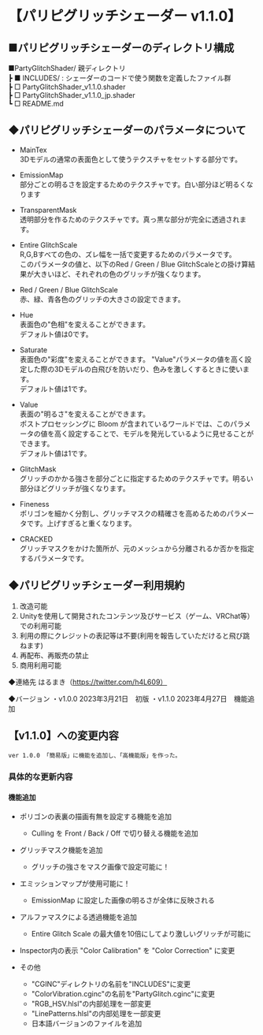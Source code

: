 # 【パリピグリッチシェーダー v1.1.0】

## ■パリピグリッチシェーダーのディレクトリ構成  
■PartyGlitchShader/ 親ディレクトリ  
 ┣ ■ INCLUDES/ : シェーダーのコードで使う関数を定義したファイル群  
 ┣ □ PartyGlitchShader_v1.1.0.shader  
 ┣ □ PartyGlitchShader_v1.1.0_jp.shader  
 ┗ □ README.md  

## ◆パリピグリッチシェーダーのパラメータについて

- MainTex  
  3Dモデルの通常の表面色として使うテクスチャをセットする部分です。

- EmissionMap  
  部分ごとの明るさを設定するためのテクスチャです。白い部分ほど明るくなります

- TransparentMask  
  透明部分を作るためのテクスチャです。真っ黒な部分が完全に透過されます。

- Entire GlitchScale  
  R,G,Bすべての色の、ズレ幅を一括で変更するためのパラメータです。  
  このパラメータの値と、以下のRed / Green / Blue GlitchScaleとの掛け算結果が大きいほど、それぞれの色のグリッチが強くなります。

- Red / Green / Blue GlitchScale  
  赤、緑、青各色のグリッチの大きさの設定できます。

- Hue  
  表面色の"色相"を変えることができます。  
  デフォルト値は0です。

- Saturate  
  表面色の"彩度"を変えることができます。
  "Value"パラメータの値を高く設定した際の3Dモデルの白飛びを防いだり、色みを激しくするときに使います。  
  デフォルト値は1です。

- Value  
  表面の"明るさ"を変えることができます。  
  ポストプロセッシングに Bloom が含まれているワールドでは、このパラメータの値を高く設定することで、モデルを発光しているように見せることができます。  
  デフォルト値は1です。

- GlitchMask  
  グリッチのかかる強さを部分ごとに指定するためのテクスチャです。明るい部分ほどグリッチが強くなります。

-  Fineness  
  ポリゴンを細かく分割し、グリッチマスクの精確さを高めるためのパラメータです。上げすぎると重くなります。

- CRACKED  
  グリッチマスクをかけた箇所が、元のメッシュから分離されるか否かを指定するパラメータです。


## ◆パリピグリッチシェーダー利用規約
1. 改造可能
2. Unityを使用して開発されたコンテンツ及びサービス（ゲーム、VRChat等）での利用可能
3. 利用の際にクレジットの表記等は不要(利用を報告していただけると飛び跳ねます)
4. 再配布、再販売の禁止
5. 商用利用可能

◆連絡先
はるまき（https://twitter.com/h4L609）

◆バージョン
・v1.0.0 2023年3月21日　初版
・v1.1.0 2023年4月27日　機能追加


## 【v1.1.0】への変更内容
    ver 1.0.0 「簡易版」に機能を追加し、「高機能版」を作った。

### 具体的な更新内容

#### 機能追加
- ポリゴンの表裏の描画有無を設定する機能を追加
  - Culling を Front / Back / Off で切り替える機能を追加
            
- グリッチマスク機能を追加
  - グリッチの強さをマスク画像で設定可能に！

- エミッションマップが使用可能に！
  - EmissionMap に設定した画像の明るさが全体に反映される
        
- アルファマスクによる透過機能を追加
  - Entire Glitch Scale の最大値を10倍にしてより激しいグリッチが可能に

- Inspector内の表示 "Color Calibration" を "Color Correction" に変更

- その他
  - "CGINC"ディレクトリの名前を"INCLUDES"に変更
  - "ColorVibration.cginc"の名前を"PartyGlitch.cginc"に変更
  - "RGB_HSV.hlsl"の内部処理を一部変更
  - "LinePatterns.hlsl"の内部処理を一部変更
  - 日本語バージョンのファイルを追加